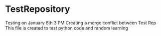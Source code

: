 # TestRepository
Testing on January 8th 3 PM
Creating a merge conflict between Test Rep
This file is created to test python code and random learning

